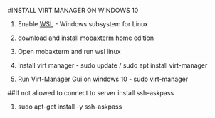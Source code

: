 #INSTALL VIRT MANAGER ON WINDOWS 10

1. Enable [WSL](https://www.how2shout.com/how-to/enable-windows-subsystem-linux-feature.html) - Windows subsystem for Linux

2. download and install [mobaxterm](https://mobaxterm.mobatek.net/download-home-edition.html) home edition
3. Open mobaxterm and run wsl linux

4. Install virt manager - sudo update / sudo apt install virt-manager
5. Run Virt-Manager Gui on windows 10 - sudo virt-manager

##If not allowed to connect to server install ssh-askpass

1. sudo apt-get install -y ssh-askpass








